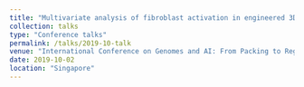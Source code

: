 ```yaml
---
title: "Multivariate analysis of fibroblast activation in engineered 3D tumor microenvironments"
collection: talks
type: "Conference talks"
permalink: /talks/2019-10-talk
venue: "International Conference on Genomes and AI: From Packing to Regulation"
date: 2019-10-02
location: "Singapore"
---
```

